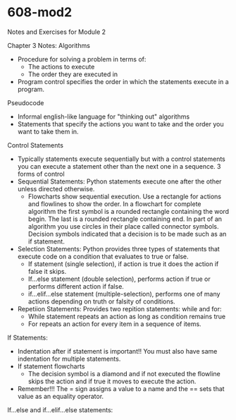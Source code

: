 # 608-mod2
Notes and Exercises for Module 2

Chapter 3 Notes: 
Algorithms
- Procedure for solving a problem in terms of:
    - The actions to execute 
    - The order they are executed in
- Program control specifies the order in which the statements execute in a program. 

Pseudocode 
- Informal english-like language for "thinking out" algorithms
- Statements that specify the actions you want to take and the order you want to take them in. 

Control Statements 
- Typically statements execute sequentially but with a control statements you can execute a statement other than the next one in a sequence. 
3 forms of control
- Sequential Statements: Python statements execute one after the other unless directed otherwise. 
    - Flowcharts show sequential execution. Use a rectangle for actions and flowlines to show the order. In a flowchart for complete algorithm the first symbol is a rounded rectangle containing the word begin. The last is a rounded rectangle containing end. In part of an algorithm you use circles in their place called connector symbols. Decision symbols indicated that a decision is to be made such as an if statement. 
- Selection Statements: Python provides three types of statements that execute code on a condition that evaluates to true or false. 
    - If statement (single selection), if action is true it does the action if false it skips. 
    - If...else statement (double selection), performs action if true or performs different action if false. 
    - if...elif...else statement (multiple-selection), performs one of many actions depending on truth or falsity of conditions. 
- Repetiion Statements: Provides two repition statements: while and for:
    - While statement repeats an action as long as condition remains true
    - For repeats an action for every item in a sequence of items. 
    
If Statements:
- Indentation after if statement is important!! You must also have same indentation for multiple statements. 
- If statement flowcharts
    - The decision symbol is a diamond and if not executed the flowline skips the action and if true it moves to execute the action. 
- Remember!!! The = sign assigns a value to a name and the == sets that value as an equality operator. 

If...else and if...elif...else statements: 
